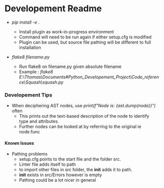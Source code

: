 # Developement Readme

* *pip install -e .*
  * Install plugin as work-in-progress environment
  * Command will need to be run again if either setup.cfg is modified
  * Plugin can be used, but source file pathing will be different to full installation

* *flake8 filename.py*
  * Run flake8 on filename.py given absolute filename
  * Example : *flake8 E:\Thomas\Documents\#Python_Developement_Project\Code_reference\Squash\squash.py*

### Developement Tips

* When deciphering AST nodes, use *print(f"Node is: {ast.dump(node)}")* often
  * This prints out the text-based description of the node to identify type and attributes.
  * Further nodes can be looked at by referring to the original ie node.func

#### Known Issues
* Pathing problems
  * setup.cfg points to the start file and the folder src.
  * Linter file adds itself to path
  * to import other files in src folder, the __init__ adds it to path.
  * __init__ exists in src/Errors however is empty
  * Pathing could be a lot nicer in general
